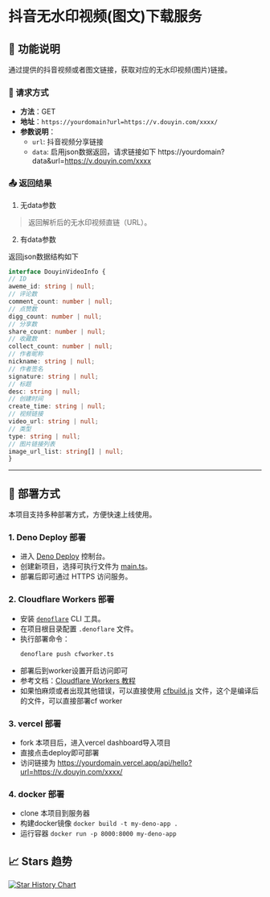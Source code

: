# 抖音无水印视频(图文)下载服务

## 📌 功能说明

通过提供的抖音视频或者图文链接，获取对应的无水印视频(图片)链接。

### 🔧 请求方式
- **方法**：GET
- **地址**：`https://yourdomain?url=https://v.douyin.com/xxxx/`
- **参数说明**：
    - `url`: 抖音视频分享链接
    - `data`: 启用json数据返回，请求链接如下 https://yourdomain?data&url=https://v.douyin.com/xxxx
  

### 📤 返回结果
1. 无data参数
> 返回解析后的无水印视频直链（URL）。

2. 有data参数

返回json数据结构如下
```ts
interface DouyinVideoInfo {
// ID
aweme_id: string | null;
// 评论数
comment_count: number | null;
// 点赞数
digg_count: number | null;
// 分享数
share_count: number | null;
// 收藏数
collect_count: number | null;
// 作者昵称
nickname: string | null;
// 作者签名
signature: string | null;
// 标题
desc: string | null;
// 创建时间
create_time: string | null;
// 视频链接
video_url: string | null;
// 类型
type: string | null;
// 图片链接列表
image_url_list: string[] | null;
}
```

---

## 🚀 部署方式

本项目支持多种部署方式，方便快速上线使用。

### 1. Deno Deploy 部署
- 进入 [Deno Deploy](https://dash.deno.com/) 控制台。
- 创建新项目，选择可执行文件为 [main.ts](./main.ts)。
- 部署后即可通过 HTTPS 访问服务。

### 2. Cloudflare Workers 部署
- 安装 [`denoflare`](https://github.com/skymethod/denoflare) CLI 工具。
- 在项目根目录配置 `.denoflare` 文件。
- 执行部署命令：
  ```bash
  denoflare push cfworker.ts
  ```
- 部署后到worker设置开启访问即可
- 参考文档：[Cloudflare Workers 教程](https://docs.deno.com/examples/cloudflare_workers_tutorial/)
- 如果怕麻烦或者出现其他错误，可以直接使用 [cfbuild.js](./cfbuild.js) 文件，这个是编译后的文件，可以直接部署cf worker

### 3. vercel 部署
- fork 本项目后，进入vercel dashboard导入项目
- 直接点击deploy即可部署
- 访问链接为 https://yourdomain.vercel.app/api/hello?url=https://v.douyin.com/xxxx/

### 4. docker 部署
- clone 本项目到服务器
- 构建docker镜像 `docker build -t my-deno-app .`
- 运行容器 `docker run -p 8000:8000 my-deno-app`

## 📈 Stars 趋势

[![Star History Chart](https://api.star-history.com/svg?repos=pwh-pwh/douyinVd&type=Date)](https://star-history.com/#pwh-pwh/douyinVd&Date)

